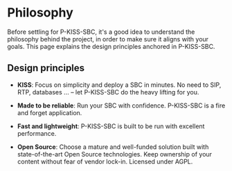 # Philosophy

Before settling for P-KISS-SBC, it's a good idea to understand the
philosophy behind the project, in order to make sure it aligns with your goals.
This page explains the design principles anchored in P-KISS-SBC.

## Design principles

- __KISS__: Focus on simplicity and deploy a SBC in minutes.
  No need to SIP, RTP, databases ...
  – let P-KISS-SBC do the heavy lifting for you.

- __Made to be reliable__: Run your SBC with confidence. P-KISS-SBC is a fire and forget application.

- __Fast and lightweight__: P-KISS-SBC is built to be run with
  excellent performance.

- __Open Source__: Choose a mature and well-funded
  solution built with state-of-the-art Open Source technologies. Keep ownership
  of your content without fear of vendor lock-in. Licensed under AGPL.

